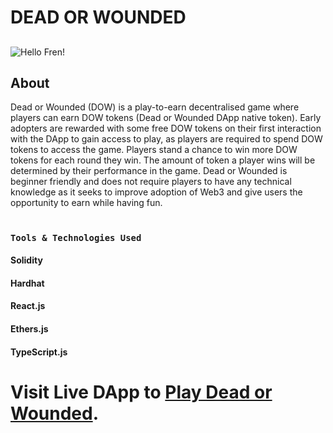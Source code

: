 # **DEAD OR WOUNDED**

##

![Hello Fren!]()

## About

Dead or Wounded (DOW) is a play-to-earn decentralised game where players
can earn DOW tokens (Dead or Wounded DApp native token). Early adopters are rewarded with some free DOW tokens on their first interaction with
the DApp to gain access to play, as players are required to spend DOW
tokens to access the game.
Players stand a chance to win more DOW tokens for each round they win. The amount of token a player wins will be determined by their performance in the game.
Dead or Wounded is beginner friendly and does not require players to have any technical knowledge as it seeks to improve adoption of Web3 and give users the opportunity to earn while having fun.

#

### **`Tools & Technologies Used`**

#### **Solidity**

#### **Hardhat**

#### **React.js**

#### **Ethers.js**

#### **TypeScript.js**

#

# **Visit Live DApp to [Play Dead or Wounded](https://deadorwounded.io)**.
